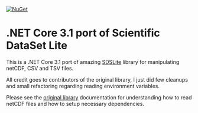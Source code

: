 [![NuGet](https://img.shields.io/nuget/v/SDSCore.svg?style=flat)](https://www.nuget.org/packages/SDSCore/)

# .NET Core 3.1 port of Scientific DataSet Lite

This is a .NET Core 3.1 port of amazing [SDSLite](https://github.com/predictionmachines/SDSlite) library for manipulating netCDF, CSV and TSV files.

All credit goes to contributors of the original library, I just did few cleanups and small refactoring regarding reading environment variables.

Please see the [original library](https://github.com/predictionmachines/SDSlite) documentation for understanding how to read netCDF files and how to setup necessary dependencies.
